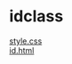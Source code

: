# idclass 
<a href='https://gabrielryanft.github.io/learning/cursoemvideo/htmlecss/css/idclass/style.css/' target='_blank' rel='next'>style.css</a><br/>
<a href='https://gabrielryanft.github.io/learning/cursoemvideo/htmlecss/css/idclass/id.html/' target='_blank' rel='next'>id.html</a><br/>
